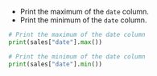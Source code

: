 - Print the maximum of the `date` column.
- Print the minimum of the `date` column.
```Python
# Print the maximum of the date column
print(sales["date"].max())

# Print the minimum of the date column
print(sales["date"].min())
```
